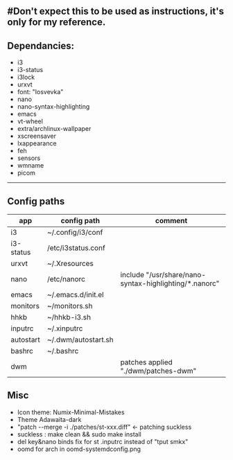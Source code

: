 #**Don't expect this to be used as instructions, it's only for my reference.**
---
## Dependancies:
- i3
- i3-status
- i3lock
- urxvt
- font: "Iosvevka"
- nano
- nano-syntax-highlighting 
- emacs
- vt-wheel
- extra/archlinux-wallpaper
- xscreensaver
- lxappearance
- feh
- sensors
- wmname
- picom
---
## Config paths
| app       | config path         | comment                                                 |
|-----------|---------------------|---------------------------------------------------------|
| i3        | ~/.config/i3/conf   |                                                         |
| i3-status | /etc/i3status.conf  |                                                         |
| urxvt     | ~/.Xresources       |                                                         |
| nano      | /etc/nanorc         | include  "/usr/share/nano-syntax-highlighting/*.nanorc" |
| emacs     | ~/.emacs.d/init.el  |                                                         |
| monitors  | ~/monitors.sh       |                                                         |
| hhkb      | ~/hhkb-i3.sh        |                                                         |
| inputrc   | ~/.xinputrc         |                                                         |
| autostart | ~/.dwm/autostart.sh |                                                         |
| bashrc    | ~/.bashrc           |                                                         |
| dwm       |                     | patches applied "./dwm/patches-dwm"                     |
## Misc
- Icon theme: Numix-Minimal-Mistakes
- Theme Adawaita-dark
- "patch --merge -i ./patches/st-xxx.diff" <- patching suckless
- suckless : make clean && sudo make install
- del key&nano binds fix for st  .inputrc instead of "tput smkx"
- oomd for arch in oomd-systemdconfig.png
